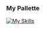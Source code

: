 ### My Pallette 
[![My Skills](https://skillicons.dev/icons?i=cpp,py,js,solidity,html,css,tailwind,bootstrap,react,mongodb,mysql,postman,vscode,atom,codepen&perline=5)](https://skillicons.dev)
